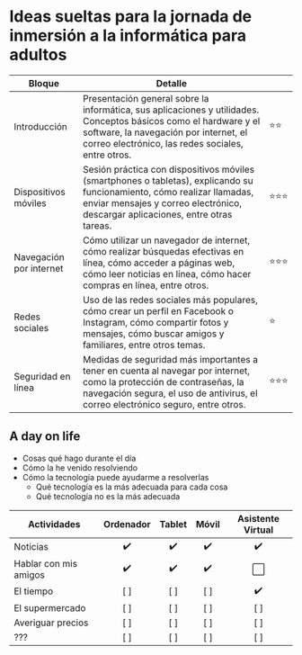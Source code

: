 # Ideas sueltas para la jornada de inmersión a la informática para adultos
|Bloque|Detalle||
-|-|-
Introducción|Presentación general sobre la informática, sus aplicaciones y utilidades. Conceptos básicos como el hardware y el software, la navegación por internet, el correo electrónico, las redes sociales, entre otros.|⭐⭐
Dispositivos móviles|Sesión práctica con dispositivos móviles (smartphones o tabletas), explicando su funcionamiento, cómo realizar llamadas, enviar mensajes y correo electrónico, descargar aplicaciones, entre otras tareas.|⭐⭐⭐
Navegación por internet|Cómo utilizar un navegador de internet, cómo realizar búsquedas efectivas en línea, cómo acceder a páginas web, cómo leer noticias en línea, cómo hacer compras en línea, entre otros.|⭐⭐⭐
Redes sociales|Uso de las redes sociales más populares, cómo crear un perfil en Facebook o Instagram, cómo compartir fotos y mensajes, cómo buscar amigos y familiares, entre otros temas.|⭐
Seguridad en línea|Medidas de seguridad más importantes a tener en cuenta al navegar por internet, como la protección de contraseñas, la navegación segura, el uso de antivirus, el correo electrónico seguro, entre otros.|⭐⭐⭐

## A day on life

- Cosas qué hago durante el día
- Cómo la he venido resolviendo
- Cómo la tecnología puede ayudarme a resolverlas
  - Qué tecnología es la más adecuada para cada cosa
  - Qué tecnología no es la más adecuada

|Actividades|Ordenador|Tablet|Móvil|Asistente Virtual|
-|:-:|:-:|:-:|:-:|
Noticias | ✔️ | ✔️ | ✔️ | ✔️ 
Hablar con mis amigos | ✔️ | ✔️ | ✔️ | ⬜ 
El tiempo | [ ] | [ ] | [ ] | ✔️ 
El supermercado | [ ] | [ ] | [ ] | [ ] 
Averiguar precios | [ ] | [ ] | [ ] | [ ] 
??? | [ ] | [ ] | [ ] | [ ] 
